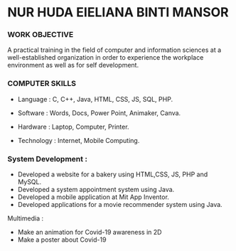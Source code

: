 # NUR HUDA EIELIANA BINTI MANSOR 

### WORK OBJECTIVE

A practical training in the field of computer and information sciences at a well-established organization in
order to experience the workplace environment as well as for self development.

### COMPUTER SKILLS

- Language : C, C++, Java, HTML, CSS, JS, SQL, PHP.

- Software : Words, Docs, Power Point, Animaker, Canva.

- Hardware : Laptop, Computer, Printer.

- Technology : Internet, Mobile Computing.

### System Development : 

- Developed a website for a bakery using HTML,CSS, JS, PHP and MySQL.
- Developed a system appointment system using Java.
- Developed a mobile application at Mit App Inventor.
- Developed applications for a movie recommender system using Java.
  
Multimedia : 
- Make an animation for Covid-19 awareness in 2D
- Make a poster about Covid-19
